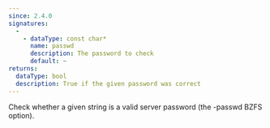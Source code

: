 ```yaml
---
since: 2.4.0
signatures:
  -
    - dataType: const char*
      name: passwd
      description: The password to check
      default: ~
returns:
  dataType: bool
  description: True if the given password was correct
---
```


Check whether a given string is a valid server password (the -passwd BZFS option).
